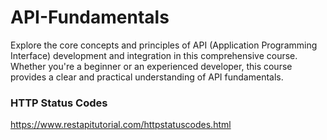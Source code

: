 # API-Fundamentals
Explore the core concepts and principles of API (Application Programming Interface) development and integration in this comprehensive course. Whether you're a beginner or an experienced developer, this course provides a clear and practical understanding of API fundamentals.

### HTTP Status Codes

https://www.restapitutorial.com/httpstatuscodes.html
